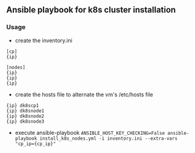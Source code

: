 ## Ansible playbook for k8s cluster installation

### Usage
* create the inventory.ini
```
[cp]
{ip}

[nodes]
{ip}
{ip}
{ip}
```
* create the hosts file to alternate the vm's /etc/hosts file
```
{ip} dk8scp1
{ip} dk8snode1
{ip} dk8snode2
{ip} dk8snode3

```
* execute ansible-playbook
`ANSIBLE_HOST_KEY_CHECKING=False ansible-playbook install_k8s_nodes.yml -i inventory.ini --extra-vars "cp_ip={cp_ip}"`



